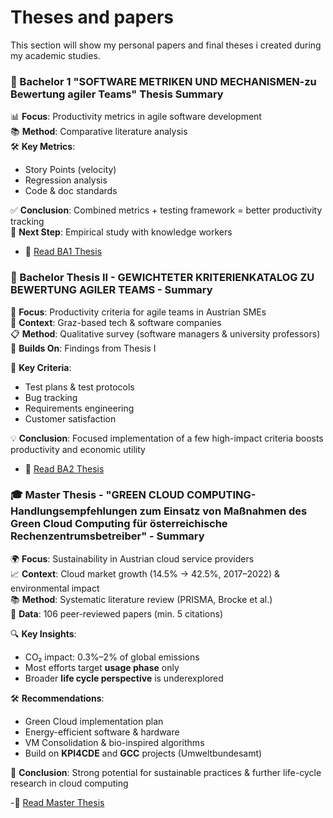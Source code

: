 # Theses and papers
This section will show my personal papers and final theses i created during my academic studies. 

### 📘 Bachelor 1 "SOFTWARE METRIKEN UND MECHANISMEN-zu Bewertung agiler Teams" Thesis Summary

📊 **Focus**: Productivity metrics in agile software development  
📚 **Method**: Comparative literature analysis  
🛠️ **Key Metrics**:  
- Story Points (velocity)  
- Regression analysis  
- Code & doc standards  

✅ **Conclusion**: Combined metrics + testing framework = better productivity tracking  
🔬 **Next Step**: Empirical study with knowledge workers
- 📄 [Read BA1 Thesis](./BA1_Harald_Beier.pdf)

### 📘 Bachelor Thesis II - GEWICHTETER KRITERIENKATALOG ZU BEWERTUNG AGILER TEAMS - Summary

🏢 **Focus**: Productivity criteria for agile teams in Austrian SMEs  
📍 **Context**: Graz-based tech & software companies  
📋 **Method**: Qualitative survey (software managers & university professors)  
🧩 **Builds On**: Findings from Thesis I  

🎯 **Key Criteria**:  
- Test plans & test protocols  
- Bug tracking  
- Requirements engineering  
- Customer satisfaction  

💡 **Conclusion**: Focused implementation of a few high-impact criteria boosts productivity and economic utility
- 📄 [Read BA2 Thesis](./BA2_Beier_Harald.pdf)

### 🎓 Master Thesis - "GREEN CLOUD COMPUTING-Handlungsempfehlungen zum Einsatz von Maßnahmen des Green Cloud Computing für österreichische Rechenzentrumsbetreiber" - Summary

🌍 **Focus**: Sustainability in Austrian cloud service providers  
📈 **Context**: Cloud market growth (14.5% → 42.5%, 2017–2022) & environmental impact  
📚 **Method**: Systematic literature review (PRISMA, Brocke et al.)  
📑 **Data**: 106 peer-reviewed papers (min. 5 citations)

🔍 **Key Insights**:  
- CO₂ impact: 0.3%–2% of global emissions  
- Most efforts target **usage phase** only  
- Broader **life cycle perspective** is underexplored  

🛠️ **Recommendations**:  
- Green Cloud implementation plan  
- Energy-efficient software & hardware  
- VM Consolidation & bio-inspired algorithms  
- Build on **KPI4CDE** and **GCC** projects (Umweltbundesamt)

📌 **Conclusion**: Strong potential for sustainable practices & further life-cycle research in cloud computing

-📄 [Read Master Thesis](./MA_Beier_Harald.pdf)
